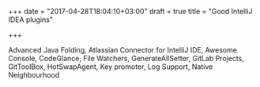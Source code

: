 +++
date = "2017-04-28T18:04:10+03:00"
draft = true
title = "Good IntelliJ IDEA plugins"

+++

Advanced Java Folding,
Atlassian Connector for IntelliJ IDE,
Awesome Console,
CodeGlance,
File Watchers,
GenerateAllSetter,
GitLab Projects,
GitToolBox,
HotSwapAgent,
Key promoter,
Log Support,
Native Neighbourhood